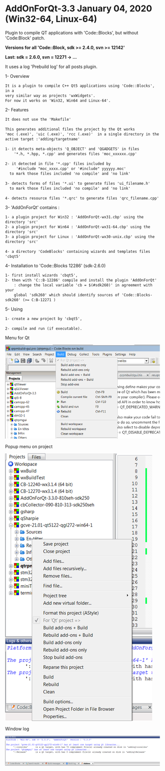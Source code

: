 # AddOnForQt-3.3 January 04, 2020 (Win32-64, Linux-64)

Plugin to compile QT applications with 'Code::Blocks', but without 'Code:Block' patch.

**Versions for all 'Code::Block, sdk >= 2.4.0, svn >= 12142'**

**Last: sdk = 2.6.0, svn = 12271 -> ...**

It uses a log 'Prebuild log' for all posts plugin.

1- Overview

    It is a plugin to compile C++ Qt5 applications using 'Code::Blocks', in a 
	very similar way as projects 'wxWidgets'.
    For now it works on 'Win32, Win64 and Linux-64'.

2- Features

    It does not use the 'Makefile'

    This generates additional files the project by the Qt works
	'moc (.exe)', 'uic (.exe)', 'rcc (.exe)'  in a single directory in the 
	active target :'adding/targetname'

    1- it detects meta-objects 'Q_OBJECT' and 'QGADGETS' in files
        '*.h, *.hpp, *.cpp' and generates files 'moc_xxxxxx.cpp'

    2- it detected in file '*.cpp' files included by
         '#include "moc_xxxx.cpp' or '#include" yyyyyy.moc'
      to mark those files included 'no compile' and 'no link'

    3- detects forms of files '*.ui' to generate files 'ui_filename.h'
      to mark those files included 'no compile' and 'no link'

    4- detects resource files '*.qrc' to generate files 'qrc_filename.cpp'

3- 'AddOnForQt' contains :

	1- a plugin project for Win32 : 'AddOnForQt-wx31.cbp' using the directory 'src'
	2- a plugin project for Win64 : 'AddOnForQt-wx31-64.cbp' using the directory 'src'
	3- a plugin project for Linux : 'AddOnForQt-wx30-unix.cbp' using the directory 'src'

	4- a directory 'CodeBlocks' containing wizards and templates files 'cbqt5'


4- Installation to 'Code::Blocks 12286' (sdk-2.6.0)

	1- first install wizards 'cbqt5',
	2- then with 'C::B-12286' compile and install the plugin 'AddOnForQt' 
        : change the local variable 'cb = $(#sdk260)' in agreement with your 
        global 'sdk260' which should identify sources of 'Code::Blocks-sdk260' (>= C:B-12271 )

5- Using

    1- create a new project by 'cbqt5',

    2- compile and run (if executable).


Menu for Qt

![Menu](https://github.com/LETARTARE/CB_AddonForQt/blob/Images/3.3/MenuAddOn.png "MenuAddonForQt")

Popup menu on project

![POpup](https://github.com/LETARTARE/CB_AddonForQt/blob/Images/3.3/PopUpAddOn.png "PopUpAddonForQt")

Window log 

![LogAddonForQt](https://github.com/LETARTARE/CB_AddonForQt/blob/Images/3.3/LogAddOn.png "LogAddonForQt")

